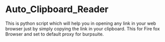 # Auto_Clipboard_Reader
This is python script which will help you in opening any link in your web browser just by simply copying the link in your clipboard.
This for Fire fox Browser and set to default proxy for burpsuite.

